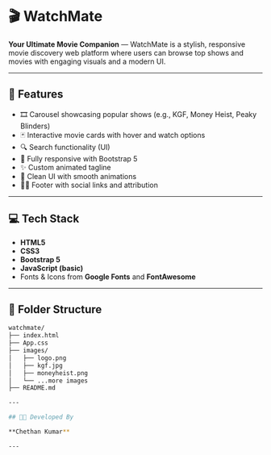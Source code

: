 # 🎬 WatchMate

**Your Ultimate Movie Companion** — WatchMate is a stylish, responsive movie discovery web platform where users can browse top shows and movies with engaging visuals and a modern UI.

---

## 🌟 Features

- 🎞️ Carousel showcasing popular shows (e.g., KGF, Money Heist, Peaky Blinders)
- 🃏 Interactive movie cards with hover and watch options
- 🔍 Search functionality (UI)
- 📱 Fully responsive with Bootstrap 5
- ✨ Custom animated tagline
- 🎨 Clean UI with smooth animations
- 👨‍💻 Footer with social links and attribution

---

## 💻 Tech Stack

- **HTML5**
- **CSS3**
- **Bootstrap 5**
- **JavaScript (basic)**
- Fonts & Icons from **Google Fonts** and **FontAwesome**



---

## 📁 Folder Structure

```bash
watchmate/
├── index.html
├── App.css
├── images/
│   ├── logo.png
│   ├── kgf.jpg
│   ├── moneyheist.png
│   └── ...more images
├── README.md

---

## 👨‍💻 Developed By

**Chethan Kumar**  

---


